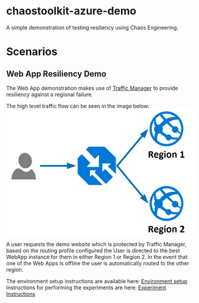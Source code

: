 # chaostoolkit-azure-demo
A simple demonstration of testing resiliency using Chaos Engineering.

# Scenarios #

## Web App Resiliency Demo ##
The Web App demonstration makes use of [Traffic Manager](https://azure.microsoft.com/en-us/services/traffic-manager/#overview) to provide resiliency against a regional failure.

The high level traffic flow can be seen in the image below:
![Image showing User traffic first hitting Azure Traffic Manager, before before being routed to a Web App in either Region 1 or Region 2](images/high_level_arch.JPG)

A user requests the demo website which is protected by Traffic Manager, based on the routing profile configured the User is directed to the best WebApp instance for them in either Region 1 or Region 2.  In the event that one of the Web Apps is offline the user is automatically routed to the other region.

The environment setup instructions are available here: [Environment setup](https://github.com/ianalderman/chaostoolkit-azure-demo/blob/master/environmentSetup/README.md) 
Instructions for performing the experiments are here: [Experiment Instructions](https://github.com/ianalderman/chaostoolkit-azure-demo/blob/master/experiments/webApps/configureExperiments.sh)

